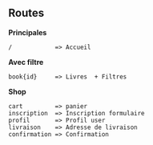 ## Routes
**Principales**

    /            => Accueil
        
**Avec filtre**
     
	book{id}     => Livres  + Filtres

**Shop**

	cart         => panier
	inscription  => Inscription formulaire
	profil       => Profil user
	livraison    => Adresse de livraison
	confirmation => Confirmation
		



